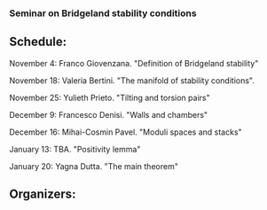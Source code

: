 ### Seminar on Bridgeland stability conditions



## Schedule:

November 4: Franco Giovenzana. "Definition of Bridgeland stability"

November 18: Valeria Bertini. "The manifold of stability conditions". 

November 25: Yulieth Prieto. "Tilting and torsion pairs"

December 9: Francesco Denisi. "Walls and chambers"

December 16: Mihai-Cosmin Pavel. "Moduli spaces and stacks"

January 13: TBA. "Positivity lemma"

January 20: Yagna Dutta. "The main theorem"


## Organizers:

